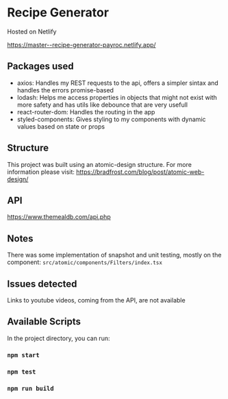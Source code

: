 # Recipe Generator

Hosted on Netlify

https://master--recipe-generator-payroc.netlify.app/

## Packages used

- axios: Handles my REST requests to the api, offers a simpler sintax and handles the errors promise-based
- lodash: Helps me access properties in objects that might not exist with more safety and has utils like debounce that are very usefull
- react-router-dom: Handles the routing in the app
- styled-components: Gives styling to my components with dynamic values based on state or props

## Structure

This project was built using an atomic-design structure. For more information please visit: https://bradfrost.com/blog/post/atomic-web-design/

## API

https://www.themealdb.com/api.php

## Notes

There was some implementation of snapshot and unit testing, mostly on the component: `src/atomic/components/Filters/index.tsx`

## Issues detected

Links to youtube videos, coming from the API, are not available

## Available Scripts

In the project directory, you can run:

### `npm start`

### `npm test`

### `npm run build`
